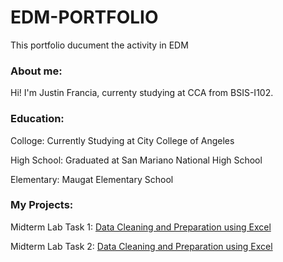 # EDM-PORTFOLIO
This portfolio ducument the activity in EDM
### About me:
Hi! I'm Justin Francia, currenty studying at CCA from BSIS-I102.

### Education:
Colloge: Currently Studying at City College of Angeles

High School: Graduated at San Mariano National High School

Elementary: Maugat Elementary School


### My Projects:
Midterm Lab Task 1: [Data Cleaning and Preparation using Excel](Midterm%20task-%201.md)

Midterm Lab Task 2: [Data Cleaning and Preparation using Excel](Midterm%20task-%202.md)
